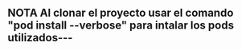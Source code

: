 NOTA
Al clonar el proyecto usar el comando "pod install --verbose" para intalar los pods utilizados---
------
